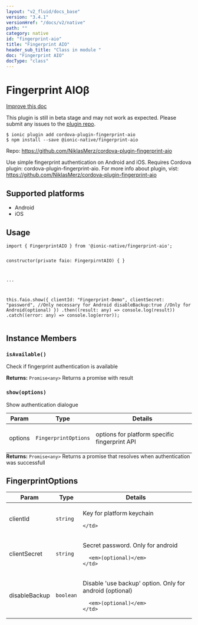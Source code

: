 ```yaml
---
layout: "v2_fluid/docs_base"
version: "3.4.1"
versionHref: "/docs/v2/native"
path: ""
category: native
id: "fingerprint-aio"
title: "Fingerprint AIO"
header_sub_title: "Class in module "
doc: "Fingerprint AIO"
docType: "class"
---
```


<h1 class="api-title">Fingerprint AIO<span class="beta" title="beta">&beta;</span></h1>

<a class="improve-v2-docs" href="http://github.com/driftyco/ionic-native/edit/master/src/@ionic-native/plugins/fingerprint-aio/index.ts#L19">
  Improve this doc
</a>




<p class="beta-notice">
  This plugin is still in beta stage and may not work as expected. Please
  submit any issues to the <a target="_blank"
  href="https://github.com/NiklasMerz/cordova-plugin-fingerprint-aio/issues">plugin repo</a>.
</p>



<pre><code class="nohighlight">$ ionic plugin add cordova-plugin-fingerprint-aio
$ npm install --save @ionic-native/fingerprint-aio
</code></pre>
<p>Repo:
  <a href="https://github.com/NiklasMerz/cordova-plugin-fingerprint-aio">
    https://github.com/NiklasMerz/cordova-plugin-fingerprint-aio
  </a>
</p>


<p>Use simple fingerprint authentication on Android and iOS.
Requires Cordova plugin: cordova-plugin-fingerprint-aio. For more info about plugin, vist: <a href="https://github.com/NiklasMerz/cordova-plugin-fingerprint-aio">https://github.com/NiklasMerz/cordova-plugin-fingerprint-aio</a></p>




<h2>Supported platforms</h2>
<ul>
  <li>Android</li><li>iOS</li>
</ul>






<h2>Usage</h2>
<pre><code class="lang-typescript">import { FingerprintAIO } from &#39;@ionic-native/fingerprint-aio&#39;;

constructor(private faio: FingerpirntAIO) { }

...

this.faio.show({
    clientId: &quot;Fingerprint-Demo&quot;,
    clientSecret: &quot;password&quot;, //Only necessary for Android
    disableBackup:true  //Only for Android(optional)
})
.then((result: any) =&gt; console.log(result))
.catch((error: any) =&gt; console.log(error));
</code></pre>








<h2>Instance Members</h2>
<h3><a class="anchor" name="isAvailable" href="#isAvailable"></a><code>isAvailable()</code></h3>


Check if fingerprint authentication is available


<div class="return-value" markdown="1">
  <i class="icon ion-arrow-return-left"></i>
  <b>Returns:</b> <code>Promise&lt;any&gt;</code> Returns a promise with result
</div><h3><a class="anchor" name="show" href="#show"></a><code>show(options)</code></h3>


Show authentication dialogue
<table class="table param-table" style="margin:0;">
  <thead>
  <tr>
    <th>Param</th>
    <th>Type</th>
    <th>Details</th>
  </tr>
  </thead>
  <tbody>
  <tr>
    <td>
      options</td>
    <td>
      <code>FingerprintOptions</code>
    </td>
    <td>
      <p>options for platform specific fingerprint API</p>
</td>
  </tr>
  </tbody>
</table>

<div class="return-value" markdown="1">
  <i class="icon ion-arrow-return-left"></i>
  <b>Returns:</b> <code>Promise&lt;any&gt;</code> Returns a promise that resolves when authentication was successfull
</div>





<h2><a class="anchor" name="FingerprintOptions" href="#FingerprintOptions"></a>FingerprintOptions</h2>

<table class="table param-table" style="margin:0;">
  <thead>
  <tr>
    <th>Param</th>
    <th>Type</th>
    <th>Details</th>
  </tr>
  </thead>
  <tbody>
  
  <tr>
    <td>
      clientId
    </td>
    <td>
      <code>string</code>
    </td>
    <td>
      <p>Key for platform keychain</p>

      
    </td>
  </tr>
  
  <tr>
    <td>
      clientSecret
    </td>
    <td>
      <code>string</code>
    </td>
    <td>
      <p>Secret password. Only for android</p>

      <em>(optional)</em>
    </td>
  </tr>
  
  <tr>
    <td>
      disableBackup
    </td>
    <td>
      <code>boolean</code>
    </td>
    <td>
      <p>Disable &#39;use backup&#39; option. Only for android (optional)</p>

      <em>(optional)</em>
    </td>
  </tr>
  
  </tbody>
</table>





